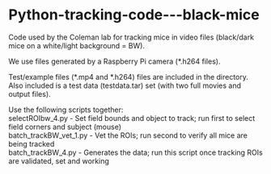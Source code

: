 # Python-tracking-code---black-mice

Code used by the Coleman lab for tracking mice in video files (black/dark mice on a white/light background = BW).  

We use files generated by a Raspberry Pi camera (*.h264 files).  

Test/example files (*.mp4 and *.h264) files are included in the directory.
Also included is a test data (testdata.tar) set (with two full movies and output files).

Use the following scripts together:  
selectROIbw_4.py - Set field bounds and object to track; run first to select field corners and subject (mouse)  
batch_trackBW_vet_1.py - Vet the ROIs; run second to verify all mice are being tracked  
batch_trackBW_4.py - Generates the data; run this script once tracking ROIs are validated, set and working  
